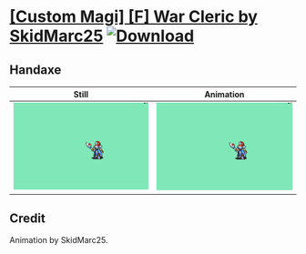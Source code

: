 # [\[Custom Magi\] \[F\] War Cleric by SkidMarc25](./) [![Download](https://img.shields.io/badge/Download--red?style=social&logo=github)](https://minhaskamal.github.io/DownGit/#/home?url=https://github.com/Klokinator/FE-Repo/tree/main/Battle%20Animations%2FMagi%20-%20Special%2F%5BCustom%20Magi%5D%20%5BF%5D%20War%20Cleric%20by%20SkidMarc25%2F4.%20Handaxe)

## Handaxe

| Still | Animation |
| :---: | :-------: |
| ![Handaxe still](./Handaxe_000.png) | ![Handaxe](./Handaxe.gif) |

## Credit

Animation by SkidMarc25.
